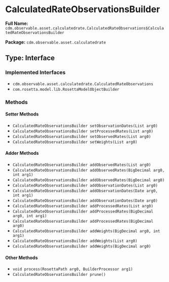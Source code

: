 # CalculatedRateObservationsBuilder

**Full Name:** `cdm.observable.asset.calculatedrate.CalculatedRateObservations$CalculatedRateObservationsBuilder`

**Package:** `cdm.observable.asset.calculatedrate`

## Type: Interface

### Implemented Interfaces

- `cdm.observable.asset.calculatedrate.CalculatedRateObservations`
- `com.rosetta.model.lib.RosettaModelObjectBuilder`

### Methods

#### Setter Methods

- `CalculatedRateObservationsBuilder setObservationDates(List arg0)`
- `CalculatedRateObservationsBuilder setProcessedRates(List arg0)`
- `CalculatedRateObservationsBuilder setObservedRates(List arg0)`
- `CalculatedRateObservationsBuilder setWeights(List arg0)`

#### Adder Methods

- `CalculatedRateObservationsBuilder addObservedRates(List arg0)`
- `CalculatedRateObservationsBuilder addObservedRates(BigDecimal arg0, int arg1)`
- `CalculatedRateObservationsBuilder addObservedRates(BigDecimal arg0)`
- `CalculatedRateObservationsBuilder addObservationDates(List arg0)`
- `CalculatedRateObservationsBuilder addObservationDates(Date arg0, int arg1)`
- `CalculatedRateObservationsBuilder addObservationDates(Date arg0)`
- `CalculatedRateObservationsBuilder addProcessedRates(List arg0)`
- `CalculatedRateObservationsBuilder addProcessedRates(BigDecimal arg0, int arg1)`
- `CalculatedRateObservationsBuilder addProcessedRates(BigDecimal arg0)`
- `CalculatedRateObservationsBuilder addWeights(BigDecimal arg0, int arg1)`
- `CalculatedRateObservationsBuilder addWeights(List arg0)`
- `CalculatedRateObservationsBuilder addWeights(BigDecimal arg0)`

#### Other Methods

- `void process(RosettaPath arg0, BuilderProcessor arg1)`
- `CalculatedRateObservationsBuilder prune()`

